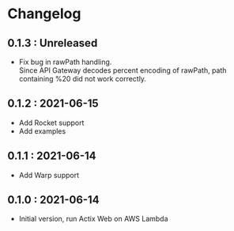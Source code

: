 # Changelog

## 0.1.3 : Unreleased

* Fix bug in rawPath handling.\
  Since API Gateway decodes percent encoding of rawPath, path containing %20 did not work correctly.

## 0.1.2 : 2021-06-15

* Add Rocket support
* Add examples

## 0.1.1 : 2021-06-14

* Add Warp support

## 0.1.0 : 2021-06-14

* Initial version, run Actix Web on AWS Lambda